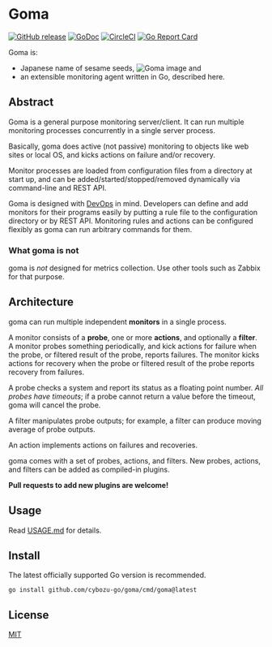 Goma
====

[![GitHub release](https://img.shields.io/github/release/cybozu-go/goma.svg?maxAge=60)][releases]
[![GoDoc](https://godoc.org/github.com/cybozu-go/goma?status.svg)][godoc]
[![CircleCI](https://circleci.com/gh/cybozu-go/goma.svg?style=svg)](https://circleci.com/gh/cybozu-go/goma)
[![Go Report Card](https://goreportcard.com/badge/github.com/cybozu-go/goma)](https://goreportcard.com/report/github.com/cybozu-go/goma)

Goma is:

* Japanese name of sesame seeds, ![Goma image](goma.png) and
* an extensible monitoring agent written in Go, described here.

Abstract
--------

Goma is a general purpose monitoring server/client.  It can run
multiple monitoring processes concurrently in a single server process.

Basically, goma does active (not passive) monitoring to objects like
web sites or local OS, and kicks actions on failure and/or recovery.

Monitor processes are loaded from configuration files from a directory
at start up, and can be added/started/stopped/removed dynamically via
command-line and REST API.

Goma is designed with [DevOps][] in mind.  Developers can define
and add monitors for their programs easily by putting a rule file
to the configuration directory or by REST API.  Monitoring rules
and actions can be configured flexibly as goma can run arbitrary
commands for them.

### What goma is not

goma is *not* designed for metrics collection.
Use other tools such as Zabbix for that purpose.

Architecture
------------

goma can run multiple independent **monitors** in a single process.

A monitor consists of a **probe**, one or more **actions**, and optionally
a **filter**.  A monitor probes something periodically, and kick actions
for failure when the probe, or filtered result of the probe, reports
failures.  The monitor kicks actions for recovery when the probe or
filtered result of the probe reports recovery from failures.

A probe checks a system and report its status as a floating point number.
*All probes have timeouts*; if a probe cannot return a value before
the timeout, goma will cancel the probe.

A filter manipulates probe outputs; for example, a filter can produce
moving average of probe outputs.

An action implements actions on failures and recoveries.

goma comes with a set of probes, actions, and filters.  New probes,
actions, and filters can be added as compiled-in plugins.

**Pull requests to add new plugins are welcome!**

Usage
-----

Read [USAGE.md](USAGE.md) for details.

Install
-------

The latest officially supported Go version is recommended.

```
go install github.com/cybozu-go/goma/cmd/goma@latest
```

License
-------

[MIT][]

[releases]: https://github.com/cybozu-go/goma/releases
[godoc]: https://godoc.org/github.com/cybozu-go/goma
[DevOps]: https://en.wikipedia.org/wiki/DevOps
[MIT]: https://opensource.org/licenses/MIT
